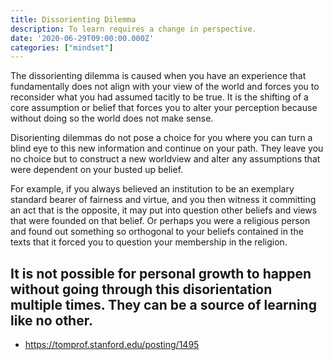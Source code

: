```yaml
---
title: Dissorienting Dilemma
description: To learn requires a change in perspective.
date: '2020-06-29T09:00:00.000Z'
categories: ["mindset"]
---
```


The dissorienting dilemma is caused when you have an experience that fundamentally does not align with your view of the world and forces you to reconsider what you had assumed tacitly to be true. It is the shifting of a core assumption or belief that forces you to alter your perception because without doing so the world does not make sense.

Disorienting dilemmas do not pose a choice for you where you can turn a blind eye to this new information and continue on your path. They leave you no choice but to construct a new worldview and alter any assumptions that were dependent on your busted up belief.

For example, if you always believed an institution to be an exemplary standard bearer of fairness and virtue, and you then witness it committing an act that is the opposite, it may put into question other beliefs and views that were founded on that belief. Or perhaps you were a religious person and found out something so orthogonal to your beliefs contained in the texts that it forced you to question your membership in the religion.

 It is not possible for personal growth to happen without going through this disorientation multiple times. They can be a source of learning like no other.
--

- https://tomprof.stanford.edu/posting/1495